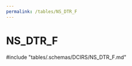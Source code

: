 ```yaml
---
permalink: /tables/NS_DTR_F
---
```

# NS_DTR_F
<!-- SPDX-License-Identifier: MPL-2.0 -->

<!-- ATTENTION : Ne pas supprimer ou modifier la ligne ci-dessous -->
#include "tables/.schemas/DCIRS/NS_DTR_F.md"
<!-- ATTENTION : Ne pas supprimer ou modifier la ligne ci-dessus -->
